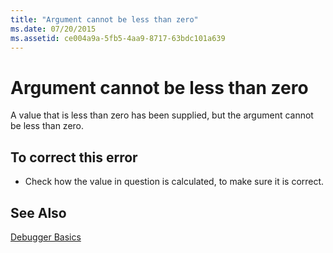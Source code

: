 ```yaml
---
title: "Argument cannot be less than zero"
ms.date: 07/20/2015
ms.assetid: ce004a9a-5fb5-4aa9-8717-63bdc101a639
---
```

# Argument cannot be less than zero
A value that is less than zero has been supplied, but the argument cannot be less than zero.  
  
## To correct this error  
  
- Check how the value in question is calculated, to make sure it is correct.  
  
## See Also  
 [Debugger Basics](/visualstudio/debugger/debugger-basics)
